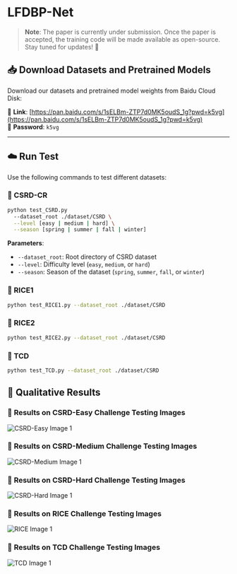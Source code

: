 # LFDBP-Net

> **Note**: The paper is currently under submission. Once the paper is accepted, the training code will be made available as open-source. Stay tuned for updates! 🚀
## 📥 Download Datasets and Pretrained Models

Download our datasets and pretrained model weights from Baidu Cloud Disk:

🔗 **Link**: [https://pan.baidu.com/s/1sELBm-ZTP7d0MK5oudS_1g?pwd=k5vg](https://pan.baidu.com/s/1sELBm-ZTP7d0MK5oudS_1g?pwd=k5vg)  
🔐 **Password**: `k5vg`


---

## ☁️️ Run Test

Use the following commands to test different datasets:

### 🔹 CSRD-CR

```bash
python test_CSRD.py 
  --dataset_root ./dataset/CSRD \
  --level [easy | medium | hard] \
  --season [spring | summer | fall | winter]
```

**Parameters**:
- `--dataset_root`: Root directory of CSRD dataset  
- `--level`: Difficulty level (`easy`, `medium`, or `hard`)  
- `--season`: Season of the dataset (`spring`, `summer`, `fall`, or `winter`)


### 🔹 RICE1

```bash
python test_RICE1.py --dataset_root ./dataset/CSRD
```

### 🔹 RICE2

```bash
python test_RICE2.py --dataset_root ./dataset/CSRD
```

### 🔹 TCD

```bash
python test_TCD.py --dataset_root ./dataset/CSRD
```

## 📸 Qualitative Results

### 🔹 **Results on CSRD-Easy Challenge Testing Images**
![CSRD-Easy Image 1](visual_image/CSRD-EASY.png)


### 🔹 **Results on CSRD-Medium Challenge Testing Images**
![CSRD-Medium Image 1](visual_image/CSRD-Medium.png)


### 🔹 **Results on CSRD-Hard Challenge Testing Images**
![CSRD-Hard Image 1](visual_image/CSRD-Hard.png)


### 🔹 **Results on RICE Challenge Testing Images**
![RICE Image 1](visual_image/RICE.png)


### 🔹 **Results on TCD Challenge Testing Images**
![TCD Image 1](visual_image/TCD.png)
